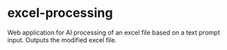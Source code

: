 # excel-processing
Web application for AI processing of an excel file based on a text prompt input. Outputs the modified excel file. 

